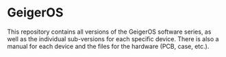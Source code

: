 # GeigerOS
This repository contains all versions of the GeigerOS software series, as well as the individual sub-versions for each specific device. There is also a manual for each device and the files for the hardware (PCB, case, etc.).
